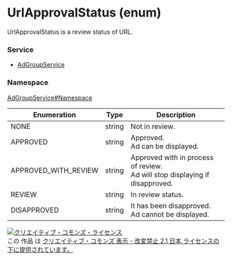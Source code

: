 # UrlApprovalStatus (enum)
UrlApprovalStatus is a review status of URL.

### Service
+ [AdGroupService](../../services/AdGroupService.md)

### Namespace
[AdGroupService#Namespace](../../services/AdGroupService.md#namespace)

| Enumeration | Type | Description |
|---|---|---|
| NONE| string| Not in review.|
| APPROVED| string| Approved.<br>Ad can be displayed. |
| APPROVED_WITH_REVIEW| string| Approved with in process of review.<br>Ad will stop displaying if disapproved.|
| REVIEW| string| In review status. |
| DISAPPROVED| string| It has been disapproved.<br>Ad cannot be displayed. |

<a rel="license" href="http://creativecommons.org/licenses/by-nd/2.1/jp/"><img alt="クリエイティブ・コモンズ・ライセンス" style="border-width:0" src="https://i.creativecommons.org/l/by-nd/2.1/jp/88x31.png" /></a><br />この 作品 は <a rel="license" href="http://creativecommons.org/licenses/by-nd/2.1/jp/">クリエイティブ・コモンズ 表示 - 改変禁止 2.1 日本 ライセンスの下に提供されています。</a>
